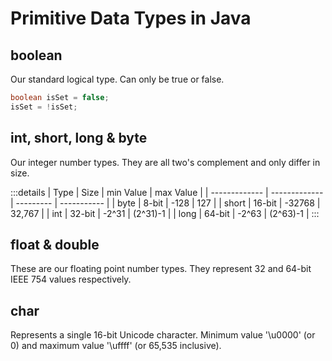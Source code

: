 # Primitive Data Types in Java

## boolean

Our standard logical type. Can only be true or false.

```java
boolean isSet = false;
isSet = !isSet;
```

## int, short, long & byte

Our integer number types. They are all two's complement and only differ in size.

:::details
| Type          | Size          | min Value | max Value   |
| ------------- | ------------- | --------- | ----------- |
| byte          | 8-bit         | -128      | 127         |
| short         | 16-bit        | -32768    | 32,767      |
| int           | 32-bit        | -2^31     | (2^31)-1    |
| long          | 64-bit        | -2^63     | (2^63)-1    |
:::

## float & double

These are our floating point number types. They represent 32 and 64-bit IEEE 754 values respectively.

## char

Represents a single 16-bit Unicode character. Minimum value '\u0000' (or 0) and maximum value '\uffff' (or 65,535 inclusive).
